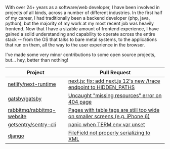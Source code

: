 With over 24+ years as a software/web developer, I have been involved in projects of all kinds, across a number of different industries. In the first half of my career, I had traditionally been a backend developer (php, java, python), but the majority of my work at my most recent job was heavily frontend. Now that I have a sizable amount of frontend experience, I have gained a solid understanding and capability to operate across the entire stack -- from the OS that talks to bare metal systems, to the applications that run on them, all the way to the user experience in the browser.

I've made some very minor contributions to some open source projects, but... hey, better than nothing!

| Project | Pull Request |
| --- | --- |
| [netlify/next-runtime](https://github.com/netlify/next-runtime) | [next.js: fix: add next.js 12's new /trace endpoint to HIDDEN_PATHS](https://github.com/netlify/next-runtime/pull/1259) |
| [gatsby/gatsby](https://github.com/gatsbyjs/gatsby) | [Uncaught "missing resources" error on 404 page](https://github.com/gatsbyjs/gatsby/issues/10534) |
| [rabbitmq/rabbitmq-website](https://github.com/rabbitmq/rabbitmq-website) | [Pages with table tags are still too wide on smaller screens (e.g. iPhone 6)](https://github.com/rabbitmq/rabbitmq-website/issues/488) |
| [getsentry/sentry-cli](https://github.com/getsentry/sentry-cli) | [panic when TERM env var unset](https://github.com/getsentry/sentry-cli/issues/16) |
| [django](https://code.djangoproject.com) | [FileField not properly serializing to XML](https://code.djangoproject.com/ticket/5574)
